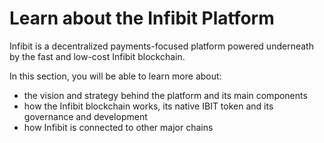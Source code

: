 # Learn about the Infibit Platform

Infibit is a decentralized payments-focused platform powered underneath by the fast and low-cost Infibit blockchain.&#x20;

In this section, you will be able to learn more about:

* the vision and strategy behind the platform and its main components
* how the Infibit blockchain works, its native IBIT token and its governance and development
* how Infibit is connected to other major chains

